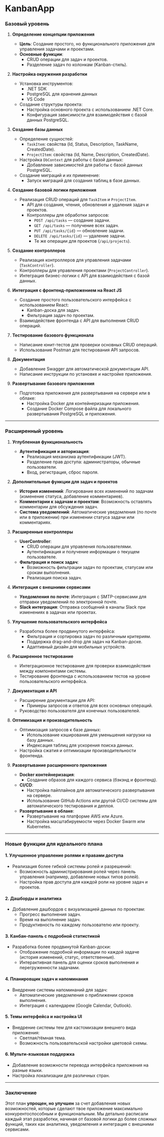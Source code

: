 # KanbanApp

### **Базовый уровень**

1. **Определение концепции приложения**
   - **Цель**: Создание простого, но функционального приложения для управления задачами и проектами.
   - **Основные функции**:
     - CRUD операции для задач и проектов.
     - Разделение задач по колонкам (Kanban-стиль).

2. **Настройка окружения разработки**
   - Установка инструментов:
     - .NET SDK
     - PostgreSQL для хранения данных
     - VS Code
   - Создание структуры проекта:
     - Настройка основного проекта с использованием .NET Core.
     - Конфигурация зависимости для взаимодействия с базой данных PostgreSQL.

3. **Создание базы данных**
   - Определение сущностей:
     - `TaskItem`: свойства (Id, Status, Description, TaskName, CreatedDate).
     - `ProjectItem`: свойства (Id, Name, Description, CreatedDate).
   - Настройка `DbContext` для работы с базой данных:
     - Добавление зависимостей для работы с базой данных PostgreSQL.
   - Создание миграций и их применение:
     - Запуск миграций для создания таблиц в базе данных.

4. **Создание базовой логики приложения**
   - Реализация CRUD операций для `TaskItem` и `ProjectItem`.
     - API для создания, чтения, обновления и удаления задач и проектов.
     - Контроллеры для обработки запросов:
       - `POST /api/tasks` — создание задачи.
       - `GET /api/tasks` — получение всех задач.
       - `PUT /api/tasks/{id}` — обновление задачи.
       - `DELETE /api/tasks/{id}` — удаление задачи.
       - Те же операции для проектов (`/api/projects`).

5. **Создание контроллеров**
   - Реализация контроллеров для управления задачами (`TaskController`).
   - Контроллеры для управления проектами (`ProjectController`).
   - Интеграция бизнес-логики с API для взаимодействия с базой данных.

6. **Интеграция с фронтенд-приложением на React JS**
   - Создание простого пользовательского интерфейса с использованием React:
     - Kanban-доска для задач.
     - Фильтрация задач по проектам.
   - Взаимодействие фронтенда с API для выполнения CRUD операций.

7. **Тестирование базового функционала**
   - Написание юнит-тестов для проверки основных CRUD операций.
   - Использование Postman для тестирования API запросов.

8. **Документация**
   - Добавление Swagger для автоматической документации API.
   - Написание инструкции по установке и настройке приложения.

9. **Развертывание базового приложения**
   - Подготовка приложения для развертывания на сервере или в облаке:
     - Настройка Docker для контейнеризации приложения.
     - Создание Docker Compose файла для локального развертывания PostgreSQL и приложения.

---

### **Расширенный уровень**

1. **Углубленная функциональность**
   - **Аутентификация и авторизация**:
     - Реализация механизма аутентификации (JWT).
     - Разделение прав доступа: администраторы, обычные пользователи.
     - Вход, регистрация, сброс пароля.

2. **Дополнительные функции для задач и проектов**
   - **История изменений**: Логирование всех изменений по задачам (изменение статуса, добавление комментариев).
   - **Комментарии к задачам и проектам**: Возможность оставлять комментарии для обсуждения задач.
   - **Система уведомлений**: Автоматические уведомления (по почте или в приложении) при изменении статуса задачи или комментариях.

3. **Расширенные контроллеры**
   - **UserController**:
     - CRUD операции для управления пользователями.
     - Аутентификация и получение информации о текущем пользователе.
   - **Фильтрация и поиск задач**:
     - Возможность фильтрации задач по проектам, статусам или срокам выполнения.
     - Реализация поиска задач.

4. **Интеграция с внешними сервисами**
   - **Уведомления по почте**: Интеграция с SMTP-сервисами для отправки уведомлений по электронной почте.
   - **Slack интеграция**: Отправка сообщений в каналы Slack при изменениях в задачах или проектах.

5. **Улучшение пользовательского интерфейса**
   - Разработка более продвинутого интерфейса:
     - Фильтрация и сортировка задач по различным критериям.
     - Поддержка drag-and-drop для задач на Kanban-доске.
     - Адаптивный дизайн для мобильных устройств.

6. **Расширенное тестирование**
   - Интеграционное тестирование для проверки взаимодействия между компонентами системы.
   - Тестирование фронтенда с использованием тестов на уровне пользовательского интерфейса.

7. **Документация и API**
   - Расширение документации для API:
     - Примеры запросов и ответов для всех основных операций.
   - Руководство пользователя для конечных пользователей.

8. **Оптимизация и производительность**
   - Оптимизация запросов к базе данных:
     - Использование кэширования для уменьшения нагрузки на базу данных.
     - Индексация таблиц для ускорения поиска данных.
   - Настройка сжатия и оптимизации производительности фронтенда.

9. **Развертывание расширенного приложения**
   - **Docker контейнеризация**:
     - Создание образов для каждого сервиса (бэкэнд и фронтенд).
   - **CI/CD**:
     - Настройка пайплайнов для автоматического развертывания на сервере.
     - Использование GitHub Actions или другой CI/CD системы для автоматического тестирования и деплоя.
   - **Развертывание в облаке**:
     - Развертывание на платформе AWS или Azure.
     - Настройка масштабируемости через Docker Swarm или Kubernetes.

---

### **Новые функции для идеального плана**

#### **1. Улучшенное управление ролями и правами доступа**
   - Реализация более гибкой системы ролей и разрешений:
     - Возможность администрирования ролей через панель управления (например, добавление новых типов ролей).
     - Настройка прав доступа для каждой роли на уровне задач и проектов.

#### **2. Дашборды и аналитика**
   - Добавление дашбордов с визуализацией данных по проектам:
     - Прогресс выполнения задач.
     - Время на выполнение задач.
     - Продуктивность по каждому пользователю или проекту.

#### **3. Канбан-панель с подробной статистикой**
   - Разработка более продвинутой Kanban-доски:
     - Отображение подробной информации по каждой задаче (история изменений, статус, ответственные).
     - Интерактивная панель для оценки сроков выполнения и перегруженности задачами.

#### **4. Планировщик задач и напоминания**
   - Внедрение системы напоминаний для задач:
     - Автоматические уведомления о приближении сроков выполнения.
     - Интеграция с календарем (Google Calendar, Outlook).

#### **5. Темы интерфейса и настройка UI**
   - Внедрение системы тем для кастомизации внешнего вида приложения:
     - Светлая/тёмная тема.
     - Возможность пользовательской настройки цветовой схемы.

#### **6. Мульти-языковая поддержка**
   - Добавление возможности перевода интерфейса приложения на разные языки.
   - Настройка локализации для различных стран.

---

### **Заключение**
Этот план **упрощен, но улучшен** за счет добавления новых возможностей, которые сделают твое приложение максимально конкурентоспособным и функциональным. Мы детально расписали каждый этап разработки, начиная от базовой логики до более сложных функций, таких как аналитика, уведомления и интеграция с внешними сервисами.
